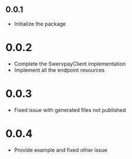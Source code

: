 ## 0.0.1

- Initialize the package

# 0.0.2

- Complete the SwervpayClient implementation
- Implement all the endpoint resources

# 0.0.3

- Fixed issue with generated files not published

# 0.0.4

- Provide example and fixed other issue
